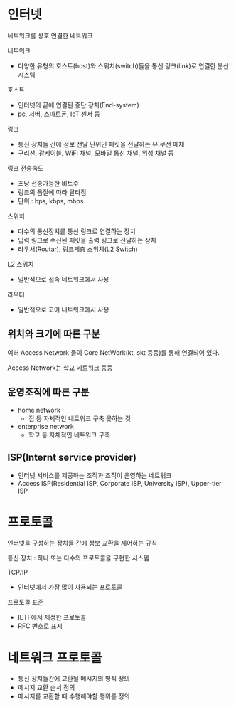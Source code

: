 # 인터넷
네트워크를 상호 연결한 네트워크

네트워크 
* 다양한 유형의 호스트(host)와 스위치(switch)들을 통신 링크(link)로 연결한 분산 시스템

호스트 
* 인터넷의 끝에 연결된 종단 장치(End-system)
* pc, 서버, 스마트폰, IoT 센서 등

링크
* 통신 장치들 간에 정보 전달 단위인 패킷을 전달하는 유.무선 매체
* 구리선, 광케이블, WiFi 채널, 모바일 통신 채널, 위성 채널 등

링크 전송속도
* 초당 전송가능한 비트수
* 링크의 품질에 따라 달라짐
* 단위 : bps, kbps, mbps

스위치 
* 다수의 통신장치를 통신 링크로 연결하는 장치
* 입력 링크로 수신된 패킷을 출력 링크로 전달하는 장치
* 라우서(Routar), 링크계층 스위치(L2 Switch)

L2 스위치
* 일반적으로 접속 네트워크에서 사용

라우터
* 일반적으로 코어 네트워크에서 사용

## 위치와 크기에 따른 구분
여러 Access Network 들이 Core NetWork(kt, skt 등등)를 통해 연결되어 있다.

Access Network는 학교 네트워크 등등

## 운영조직에 따른 구분
* home network
    * 집 등 자체적인 네트워크 구축 못하는 것
* enterprise network
    * 학교 등 자체적인 네트워크 구축

## ISP(Internt service provider)
* 인터넷 서비스를 제공하는 조직과 조직이 운영하는 네트워크
* Access ISP(Residential ISP, Corporate ISP, University ISP), Upper-tier ISP

# 프로토콜
인터넷을 구성하는 장치들 간에 정보 교환을 제어하는 규칙

통신 장치 : 하나 또는 다수의 프로토콜을 구현한 시스템

TCP/IP
* 인터넷에서 가장 많이 사용되는 프로토콜

프로토콜 표준
* IETF에서 제정한 프로토콜
* RFC 번호로 표시

# 네트워크 프로토콜
* 통신 장치들간에 교환될 메시지의 형식 정의
* 메시지 교환 순서 정의
* 메시지를 교환할 때 수행해야할 행위를 정의


